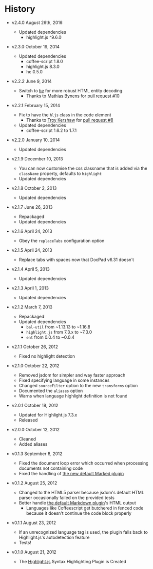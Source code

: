 # History

- v2.4.0 August 26th, 2016
	- Updated dependencies
		- highlight.js ^9.6.0

- v2.3.0 October 19, 2014
	- Updated dependencies
		- coffee-script 1.8.0
		- highlight.js 8.3.0
		- he 0.5.0

- v2.2.2 June 9, 2014
	- Switch to [_he_](https://github.com/mathiasbynens/he) for more robust HTML entity decoding
		- Thanks to [Mathias Bynens](http://mathiasbynens.be/) for [pull request #10](http://github.com/docpad/docpad-plugin-highlightjs/pull/10)

- v2.2.1 February 15, 2014
	- Fix to have the `hljs` class in the code element
		- Thanks to [Troy Kershaw](https://github.com/troykershaw) for [pull request #8](http://github.com/docpad/docpad-plugin-highlightjs/pull/8)
	- Updated dependencies
		- coffee-script 1.6.2 to 1.7.1

- v2.2.0 January 10, 2014
	- Updated dependencies

- v2.1.9 December 10, 2013
	- You can now customise the css classname that is added via the `className` property, defaults to `highlight`
	- Updated dependencies

- v2.1.8 October 2, 2013
	- Updated dependencies

- v2.1.7 June 26, 2013
	- Repackaged
	- Updated dependencies

- v2.1.6 April 24, 2013
	- Obey the `replaceTabs` configuration option

- v2.1.5 April 24, 2013
	- Replace tabs with spaces now that DocPad v6.31 doesn't

- v2.1.4 April 5, 2013
	- Updated dependencies

- v2.1.3 April 1, 2013
	- Updated dependencies

- v2.1.2 March 7, 2013
	- Repackaged
	- Updated dependencies
		-  `bal-util` from ~1.13.13 to ~1.16.8
		-  `highlight.js` from 7.3.x to ~7.3.0
		-  `ent` from 0.0.4 to ~0.0.4

- v2.1.1 October 26, 2012
	- Fixed no highlight detection

- v2.1.0 October 22, 2012
	- Removed jsdom for simpler and way faster approach
	- Fixed specifying language in some instances
	- Changed `sourceFilter` option to the new `transforms` option
	- Documented the `aliases` option
	- Warns when language highlight definition is not found

- v2.0.1 October 18, 2012
	- Updated for Highlight.js 7.3.x
	- Released

- v2.0.0 October 12, 2012
	- Cleaned
	- Added aliases

- v0.1.3 September 8, 2012
	- Fixed the document loop error which occurred when processing documents not
		containing code
	- Fixed the handling of [the new default Marked plugin](https://github.com/bevry/docpad-extras/tree/master/plugins/markdown)

- v0.1.2 August 25, 2012
	- Changed to the HTML5 parser because jsdom's default HTML parser occasionally failed on the provided tests
	- Better handle [the default Markdown plugin](https://github.com/bevry/docpad-extras/tree/master/plugins/markdown)'s HTML output
		- Languages like Coffeescript get butchered in fenced code because it doesn't continue the code block properly

- v0.1.1 August 23, 2012
	- If an unrecognized language tag is used, the plugin falls back to
		Highlight.js's autodetection feature
	- Tests!

- v0.1.0 August 21, 2012
	- The [Highlight.js](https://github.com/isagalaev/highlight.js) Syntax
		Highlighting Plugin is Created
